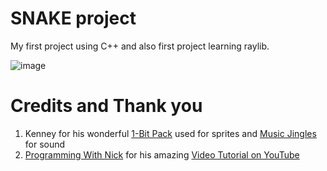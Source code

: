 # SNAKE project
My first project using C++ and also first project learning raylib.
 
![image](https://github.com/user-attachments/assets/1bf01955-b3b4-4291-9fbd-0bd115f46f71)
 

# Credits and Thank you
1. Kenney for his wonderful <a href="https://kenney.nl/assets/1-bit-pack">1-Bit Pack</a> used for sprites and <a href="https://kenney.nl/assets/music-jingles">Music Jingles</a> for sound
2. <a href="http://www.educ8s.tv">Programming With Nick</a> for his amazing <a href="https://www.youtube.com/watch?v=PaAcVk5jUd8">Video Tutorial on YouTube</a>
